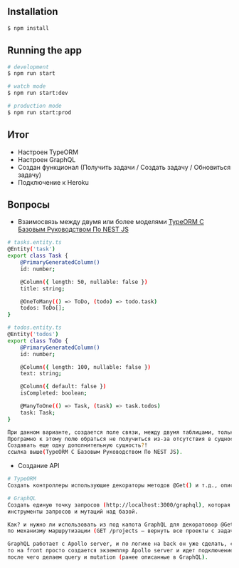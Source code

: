 ## Installation

```bash
$ npm install
```

## Running the app

```bash
# development
$ npm run start

# watch mode
$ npm run start:dev

# production mode
$ npm run start:prod
```

## Итог

- Настроен TypeORM
- Настроен GraphQL
- Создан функционал (Получить задачи / Создать задачу / Обновиться задачу)
- Подключение к Heroku

## Вопросы

- Взаимосвязь между двумя или более моделями [TypeORM С Базовым Руководством По NEST JS](https://codersera.com/blog/typeorm-with-nest-js-tutorial/)
```bash
# tasks.entity.ts
@Entity('task')
export class Task {
	@PrimaryGeneratedColumn()
	id: number;

	@Column({ length: 50, nullable: false })
	title: string;

	@OneToMany(() => ToDo, (todo) => todo.task)
  	todos: ToDo[];
}

# todos.entity.ts
@Entity('todos')
export class ToDo {
	@PrimaryGeneratedColumn()
	id: number;

	@Column({ length: 100, nullable: false })
	text: string;

	@Column({ default: false })
	isCompleted: boolean;

	@ManyToOne(() => Task, (task) => task.todos)
	task: Task;
}

При данном варианте, создается поле связи, между двумя таблицами, только в самой базе.
Програмно к этому полю обраться не получиться из-за отсутствия в сущности таблицы.
Создавать еще одну дополнительную сущность?!
ссылка выше(TypeORM С Базовым Руководством По NEST JS).
```
- Создание API
```bash
# TypeORM
Создать контроллеры использующие декораторы методов @Get() и т.д., описывая функционал по работе с базой.

# GraphQL
Создать единую точку запросов (http://localhost:3000/graphql), которая будет использовать
инструменты запросов и мутаций над базой.

Как? и нужно ли использовать из под капота GraphQL для декоратовор @Get() и т.д., для получения данных
по механизму маршрутизации (GET /projects — вернуть все проекты с задачами и т.д.)

GraphQL работает с Apollo server, и по логике на back он уже сделать, с единой точкой входа,
то на front просто создается экземпляр Apollo server и идет подключение к этой едитой точки,
после чего делаем query и mutation (ранее описанные в GraphQL).
```